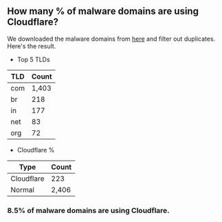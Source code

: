 ## How many % of malware domains are using Cloudflare?


We downloaded the malware domains from [here](https://urlhaus.abuse.ch) and filter out duplicates.
Here's the result.


[//]: # (start replacement)


- Top 5 TLDs

| TLD | Count |
| --- | --- |
| com | 1,403 |
| br | 218 |
| in | 177 |
| net | 83 |
| org | 72 |


- Cloudflare %

| Type | Count |
| --- | --- |
| Cloudflare | 223 |
| Normal | 2,406 |


### 8.5% of malware domains are using Cloudflare.